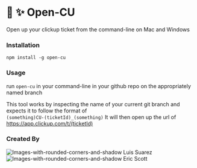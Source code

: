 # 📂 ✨ Open-CU
Open up your clickup ticket from the command-line on Mac and Windows

### Installation
`npm install -g open-cu`

### Usage
run `open-cu` in your command-line in your github repo on the appropriately named branch

This tool works by inspecting the name of your current git branch and expects it to follow the format of  
`(something)CU-(ticketId)_(something)`
It will then open up the url of https://app.clickup.com/t/(ticketId)

### Created By
![Images-with-rounded-corners-and-shadow](https://github.com/suarezluis.png?size=50) Luis Suarez
![Images-with-rounded-corners-and-shadow](https://github.com/thunderducky.png?size=50) Eric Scott
